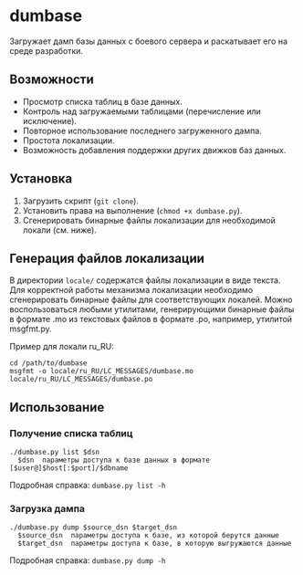 dumbase
=======

Загружает дамп базы данных с боевого сервера и раскатывает его на среде разработки.


Возможности
-----------

* Просмотр списка таблиц в базе данных.
* Контроль над загружаемыми таблицами (перечисление или исключение).
* Повторное использование последнего загруженного дампа.
* Простота локализации.
* Возможность добавления поддержки других движков баз данных.


Установка
---------

1. Загрузить скрипт (`git clone`).
1. Установить права на выполнение (`chmod +x dumbase.py`).
1. Сгенерировать бинарные файлы локализации для необходимой локали (см. ниже).


Генерация файлов локализации
----------------------------

В директории `locale/` содержатся файлы локализации в виде текста. Для корректной
работы механизма локализации необходимо сгенерировать бинарные файлы для соответствующих
локалей. Можно воспользоваться любыми утилитами, генерирующими бинарные файлы
в формате .mo из текстовых файлов в формате .po, например, утилитой msgfmt.py.

Пример для локали ru\_RU:
```
cd /path/to/dumbase
msgfmt -o locale/ru_RU/LC_MESSAGES/dumbase.mo locale/ru_RU/LC_MESSAGES/dumbase.po
```


Использование
-------------

### Получение списка таблиц ###

```
./dumbase.py list $dsn
  $dsn  параметры доступа к базе данных в формате [$user@]$host[:$port]/$dbname
```

Подробная справка: `dumbase.py list -h`


### Загрузка дампа ###

```
./dumbase.py dump $source_dsn $target_dsn
  $source_dsn  параметры доступа к базе, из которой берутся данные
  $target_dsn  параметры доступа к базе, в которую выгружаются данные
```

Подробная справка: `dumbase.py dump -h`

